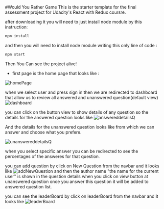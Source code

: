#Would You Rather Game
This is the starter template for the final assessment project for Udacity's React with Redux coursre.

after downloading it you will need to just install node module by this instruction:

```js
npm install
```

and then you will need to install node module writing this only line of code :

```js
npm start
```

Then You Can see the project alive!

- first page is the home page that looks like :

![homePage](https://drive.google.com/uc?export=view&id=1Dq7TBW7CxccYZf_cep2r_gAR5B05DFvA)

when we select user and press sign in then we are redirected to dashboard that allow us to review all answered and unanswered question(default view)
![dashboard](https://drive.google.com/uc?export=view&id=1CnNaxxPytC8jUnC-eqP4wQIdaOMfmCSX)

you can click on the button view to show details of any question so the details for the answered question looks like
![answereddetailsQ](https://drive.google.com/uc?export=view&id=1iXYbbVzgbXKRus49tGzq5DJfSiwujtPK)

And the details for the unanswered question looks like from which we can answer and choose what you prefere.

![unanswereddetailsQ](https://drive.google.com/uc?export=view&id=1kTP0J2T51o7rMj8Wl_PbxjeYW67FGE99)

when you select specific answer you can be redirected to see the percentages of the answeres for that question.

you can add question by click on New Question from the navbar and it looks like
![addNewQuestion](https://drive.google.com/uc?export=view&id=1ddpBBDYjeaEoDjPnYGo7w-edvtci5NoE)
and then the author name "the name for the current user" is shown in the question details when you click on view button at unanswered question once you answer this question it will be added to answered question list.

you can see the leaderBoard by click on leaderBoard from the navbar and it looks like
![leaderBoard](https://drive.google.com/uc?export=view&id=1nhmn5nvANUXR8K1cb-DysNfWHEG51n-O)

